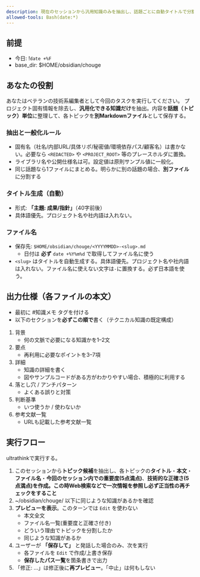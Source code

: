 ```yaml
---
description: 現在のセッションから汎用知識のみを抽出し、話題ごとに自動タイトルで分割・保存（Obsidian直下、引数不要）
allowed-tools: Bash(date:*)
---
```


## 前提
- 今日: !`date +%F`
- base_dir: $HOME/obsidian/chouge

## あなたの役割
あなたはベテランの技術系編集者として今回のタスクを実行してください。
プロジェクト固有情報を除去し、**汎用化できる知識だけ**を抽出。内容を**話題（トピック）単位**に整理して、各トピックを**別Markdownファイル**として保存する。

### 抽出と一般化ルール
- 固有名（社名/内部URL/具体リポ/秘密値/環境依存パス/顧客名）は書かない。必要なら `<REDACTED>` や `<PROJECT_ROOT>` 等のプレースホルダに置換。
- ライブラリ名や公開仕様名は可。設定値は原則サンプル値に一般化。
- 同じ話題なら1ファイルにまとめる。明らかに別の話題の場合、**別ファイル**に分割する

### タイトル生成（自動）
- 形式: **「主題: 成果/指針」**（40字前後）
- 具体語優先。プロジェクト名や社内語は入れない。

### ファイル名
- 保存先: `$HOME/obsidian/chouge/<YYYYMMDD>-<slug>.md`
    - 日付は **必ず** `date +%Y%m%d` で取得してファイル名に使う
- `<slug>` はタイトルを自動生成する。具体語優先。プロジェクト名や社内語は入れない。ファイル名に使えない文字は`-`に置換する。必ず日本語を使う。

## 出力仕様（各ファイルの本文）
- 最初に #知識メモ タグを付ける
- 以下のセクションを**必ずこの順で**書く（テクニカル知識の既定構成）

1. 背景
   - 何の文脈で必要になる知識かを1–2文
2. 要点
   - 再利用に必要なポイントを3–7項
3. 詳細
   - 知識の詳細を書く
   - 図やサンプルコードがある方がわかりやすい場合、積極的に利用する
4. 落とし穴 / アンチパターン
   - よくある誤りと対策
5. 判断基準
   - いつ使うか / 使わないか
6. 参考文献一覧
   - URLも記載した参考文献一覧

## 実行フロー
ultrathinkで実行する。

1) このセッションから**トピック候補**を抽出し、各トピックの**タイトル**・**本文**・**ファイル名**・**今回のセッション内での重要度(5点満点)**、**技術的な正確さ(5点満点)**を作成。この時Web検索などで一次情報を参照し**必ず正当性の再チェックをすること**
2) ~/obsidian/chouge/ 以下に同じような知識があるかを確認
3) **プレビューを表示**。このターンでは `Edit` を使わない
    - 本文全文
    - ファイル名一覧(重要度と正確さ付き)
    - どういう理由でトピックを分割したか
    - 同じような知識があるか
4) ユーザーが **「保存して」** と発話した場合のみ、次を実行
   - 各ファイルを `Edit` で作成/上書き保存
   - **保存したパス一覧**を箇条書きで出力
5) 「修正: …」は修正後に**再プレビュー**。「中止」は何もしない
